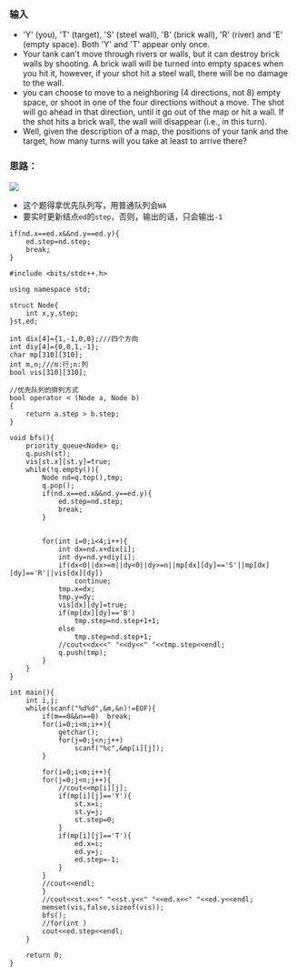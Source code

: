 ### 输入
*  'Y' (you), 'T' (target), 'S' (steel wall), 'B' (brick wall), 'R' (river) and 'E' (empty space). Both 'Y' and 'T' appear only once. 
* Your tank can't move through rivers or walls, but it can destroy brick walls by shooting. A brick wall will be turned into empty spaces when you hit it, however, if your shot hit a steel wall, there will be no damage to the wall.
* you can choose to move to a neighboring (4 directions, not 8) empty space, or shoot in one of the four directions without a move. The shot will go ahead in that direction, until it go out of the map or hit a wall. If the shot hits a brick wall, the wall will disappear (i.e., in this turn).
* Well, given the description of a map, the positions of your tank and the target, how many turns will you take at least to arrive there?


### 思路：
![](https://github.com/xiean927/code/blob/master/Image/F%20Battle%20City.png)
* 这个题得拿优先队列写，用普通队列会```WA```
* 要实时更新结点```ed```的```step```，否则，输出的话，只会输出```-1```
```
if(nd.x==ed.x&&nd.y==ed.y){
    ed.step=nd.step;
    break;
}
```

```
#include <bits/stdc++.h>

using namespace std;

struct Node{
    int x,y,step;
}st,ed;

int dix[4]={1,-1,0,0};///四个方向
int diy[4]={0,0,1,-1};
char mp[310][310];
int m,n;///m:行;n:列
bool vis[310][310];

//优先队列的排列方式
bool operator < (Node a, Node b)
{
    return a.step > b.step;
}

void bfs(){
    priority_queue<Node> q;
    q.push(st);
    vis[st.x][st.y]=true;
    while(!q.empty()){
        Node nd=q.top(),tmp;
        q.pop();
        if(nd.x==ed.x&&nd.y==ed.y){
            ed.step=nd.step;
            break;
        }


        for(int i=0;i<4;i++){
            int dx=nd.x+dix[i];
            int dy=nd.y+diy[i];
            if(dx<0||dx>=m||dy<0||dy>=n||mp[dx][dy]=='S'||mp[dx][dy]=='R'||vis[dx][dy])
                continue;
            tmp.x=dx;
            tmp.y=dy;
            vis[dx][dy]=true;
            if(mp[dx][dy]=='B')
                tmp.step=nd.step+1+1;
            else
                tmp.step=nd.step+1;
            //cout<<dx<<" "<<dy<<" "<<tmp.step<<endl;
            q.push(tmp);
        }
    }
}

int main(){
    int i,j;
    while(scanf("%d%d",&m,&n)!=EOF){
        if(m==0&&n==0)  break;
        for(i=0;i<m;i++){
            getchar();
            for(j=0;j<n;j++)
                scanf("%c",&mp[i][j]);
        }

        for(i=0;i<m;i++){
        for(j=0;j<n;j++){
            //cout<<mp[i][j];
            if(mp[i][j]=='Y'){
                st.x=i;
                st.y=j;
                st.step=0;
            }
            if(mp[i][j]=='T'){
                ed.x=i;
                ed.y=j;
                ed.step=-1;
            }
        }
        //cout<<endl;
        }
        //cout<<st.x<<" "<<st.y<<" "<<ed.x<<" "<<ed.y<<endl;
        memset(vis,false,sizeof(vis));
        bfs();
        //for(int )
        cout<<ed.step<<endl;
    }

    return 0;
}


```
